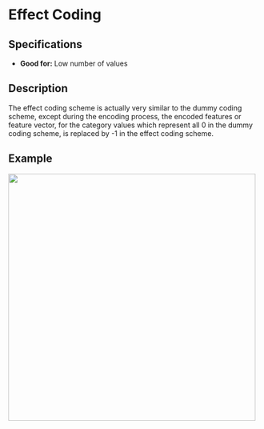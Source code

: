 # Effect Coding

## Specifications

- **Good for:** Low number of values

## Description

The effect coding scheme is actually very similar to the dummy coding scheme, except during the encoding process, the encoded features or feature vector, for the category values which represent all 0 in the dummy coding scheme, is replaced by -1 in the effect coding scheme.

## Example

<img src="image1.jpg" style="width:5.14628in" />
